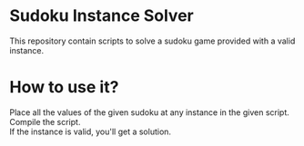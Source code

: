 # Sudoku Instance Solver
This repository contain scripts to solve a sudoku game provided with a valid instance.

# How to use it?
  Place all the values of the given sudoku at any instance in the given script.<br>
  Compile the script.<br>
  If the instance is valid, you'll get a solution.
